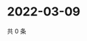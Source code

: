 # 2022-03-09

共 0 条

<!-- BEGIN WEIBO -->
<!-- 最后更新时间 Wed Mar 09 2022 11:15:36 GMT+0800 (China Standard Time) -->

<!-- END WEIBO -->
